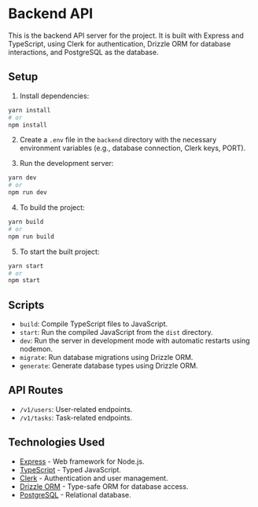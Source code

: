 # Backend API

This is the backend API server for the project. It is built with Express and TypeScript, using Clerk for authentication, Drizzle ORM for database interactions, and PostgreSQL as the database.

## Setup

1. Install dependencies:

```bash
yarn install
# or
npm install
```

2. Create a `.env` file in the `backend` directory with the necessary environment variables (e.g., database connection, Clerk keys, PORT).

3. Run the development server:

```bash
yarn dev
# or
npm run dev
```

4. To build the project:

```bash
yarn build
# or
npm run build
```

5. To start the built project:

```bash
yarn start
# or
npm start
```

## Scripts

- `build`: Compile TypeScript files to JavaScript.
- `start`: Run the compiled JavaScript from the `dist` directory.
- `dev`: Run the server in development mode with automatic restarts using nodemon.
- `migrate`: Run database migrations using Drizzle ORM.
- `generate`: Generate database types using Drizzle ORM.

## API Routes

- `/v1/users`: User-related endpoints.
- `/v1/tasks`: Task-related endpoints.

## Technologies Used

- [Express](https://expressjs.com/) - Web framework for Node.js.
- [TypeScript](https://www.typescriptlang.org/) - Typed JavaScript.
- [Clerk](https://clerk.com/) - Authentication and user management.
- [Drizzle ORM](https://orm.drizzle.team/) - Type-safe ORM for database access.
- [PostgreSQL](https://www.postgresql.org/) - Relational database.

